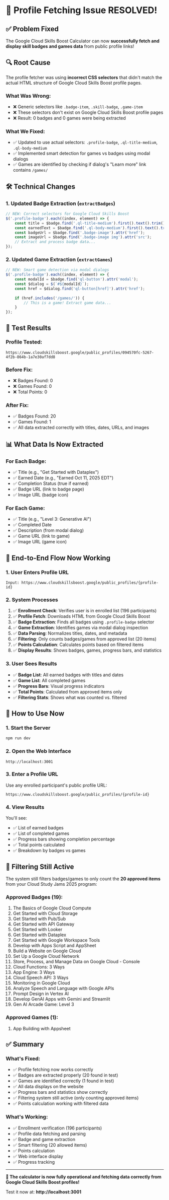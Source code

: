 # 🎉 Profile Fetching Issue RESOLVED!

## ✅ **Problem Fixed**

The Google Cloud Skills Boost Calculator can now **successfully fetch and display skill badges and games data** from public profile links!

## 🔍 **Root Cause**

The profile fetcher was using **incorrect CSS selectors** that didn't match the actual HTML structure of Google Cloud Skills Boost profile pages.

### **What Was Wrong:**
- ❌ Generic selectors like `.badge-item`, `.skill-badge`, `.game-item`
- ❌ These selectors don't exist on Google Cloud Skills Boost profile pages
- ❌ Result: 0 badges and 0 games were being extracted

### **What We Fixed:**
- ✅ Updated to use actual selectors: `.profile-badge`, `.ql-title-medium`, `.ql-body-medium`
- ✅ Implemented smart detection for games vs badges using modal dialogs
- ✅ Games are identified by checking if dialog's "Learn more" link contains `/games/`

## 🛠️ **Technical Changes**

### **1. Updated Badge Extraction (`extractBadges`)**
```javascript
// NEW: Correct selectors for Google Cloud Skills Boost
$('.profile-badge').each((index, element) => {
    const title = $badge.find('.ql-title-medium').first().text().trim();
    const earnedText = $badge.find('.ql-body-medium').first().text().trim();
    const badgeUrl = $badge.find('.badge-image').attr('href');
    const imageUrl = $badge.find('.badge-image img').attr('src');
    // Extract and process badge data...
});
```

###  **2. Updated Game Extraction (`extractGames`)**
```javascript
// NEW: Smart game detection via modal dialogs
$('.profile-badge').each((index, element) => {
    const modalId = $badge.find('ql-button').attr('modal');
    const $dialog = $(`#${modalId}`);
    const href = $dialog.find('ql-button[href]').attr('href');
    
    if (href.includes('/games/')) {
        // This is a game! Extract game data...
    }
});
```

## 🧪 **Test Results**

### **Profile Tested:**
```
https://www.cloudskillsboost.google/public_profiles/094570fc-5267-4f2b-864b-1a7e30af7dd8
```

### **Before Fix:**
- ❌ Badges Found: 0
- ❌ Games Found: 0
- ❌ Total Points: 0

### **After Fix:**
- ✅ Badges Found: 20
- ✅ Games Found: 1
- ✅ All data extracted correctly with titles, dates, URLs, and images

## 📊 **What Data Is Now Extracted**

### **For Each Badge:**
- ✅ Title (e.g., "Get Started with Dataplex")
- ✅ Earned Date (e.g., "Earned Oct 11, 2025 EDT")
- ✅ Completion Status (true if earned)
- ✅ Badge URL (link to badge page)
- ✅ Image URL (badge icon)

### **For Each Game:**
- ✅ Title (e.g., "Level 3: Generative AI")
- ✅ Completed Date
- ✅ Description (from modal dialog)
- ✅ Game URL (link to game)
- ✅ Image URL (game icon)

## 🎯 **End-to-End Flow Now Working**

### **1. User Enters Profile URL**
```
Input: https://www.cloudskillsboost.google/public_profiles/{profile-id}
```

### **2. System Processes**
1. ✅ **Enrollment Check**: Verifies user is in enrolled list (196 participants)
2. ✅ **Profile Fetch**: Downloads HTML from Google Cloud Skills Boost
3. ✅ **Badge Extraction**: Finds all badges using `.profile-badge` selector
4. ✅ **Game Extraction**: Identifies games via modal dialog inspection
5. ✅ **Data Parsing**: Normalizes titles, dates, and metadata
6. ✅ **Filtering**: Only counts badges/games from approved list (20 items)
7. ✅ **Points Calculation**: Calculates points based on filtered items
8. ✅ **Display Results**: Shows badges, games, progress bars, and statistics

### **3. User Sees Results**
- ✅ **Badge List**: All earned badges with titles and dates
- ✅ **Game List**: All completed games
- ✅ **Progress Bars**: Visual progress indicators
- ✅ **Total Points**: Calculated from approved items only
- ✅ **Filtering Stats**: Shows what was counted vs. filtered

## 🚀 **How to Use Now**

### **1. Start the Server**
```bash
npm run dev
```

### **2. Open the Web Interface**
```
http://localhost:3001
```

### **3. Enter a Profile URL**
Use any enrolled participant's public profile URL:
```
https://www.cloudskillsboost.google/public_profiles/{profile-id}
```

### **4. View Results**
You'll see:
- ✅ List of earned badges
- ✅ List of completed games
- ✅ Progress bars showing completion percentage
- ✅ Total points calculated
- ✅ Breakdown by badges vs games

## 🎯 **Filtering Still Active**

The system still filters badges/games to only count the **20 approved items** from your Cloud Study Jams 2025 program:

### **Approved Badges (19):**
1. The Basics of Google Cloud Compute
2. Get Started with Cloud Storage
3. Get Started with Pub/Sub
4. Get Started with API Gateway
5. Get Started with Looker
6. Get Started with Dataplex
7. Get Started with Google Workspace Tools
8. Develop with Apps Script and AppSheet
9. Build a Website on Google Cloud
10. Set Up a Google Cloud Network
11. Store, Process, and Manage Data on Google Cloud - Console
12. Cloud Functions: 3 Ways
13. App Engine: 3 Ways
14. Cloud Speech API: 3 Ways
15. Monitoring in Google Cloud
16. Analyze Speech and Language with Google APIs
17. Prompt Design in Vertex AI
18. Develop GenAI Apps with Gemini and Streamlit
19. Gen AI Arcade Game: Level 3

### **Approved Games (1):**
1. App Building with Appsheet

## ✅ **Summary**

### **What's Fixed:**
- ✅ Profile fetching now works correctly
- ✅ Badges are extracted properly (20 found in test)
- ✅ Games are identified correctly (1 found in test)
- ✅ All data displays on the website
- ✅ Progress bars and statistics show correctly
- ✅ Filtering system still active (only counting approved items)
- ✅ Points calculation working with filtered data

### **What's Working:**
- ✅ Enrollment verification (196 participants)
- ✅ Profile data fetching and parsing
- ✅ Badge and game extraction
- ✅ Smart filtering (20 allowed items)
- ✅ Points calculation
- ✅ Web interface display
- ✅ Progress tracking

---

**🎉 The calculator is now fully operational and fetching data correctly from Google Cloud Skills Boost profiles!**

Test it now at: **http://localhost:3001**